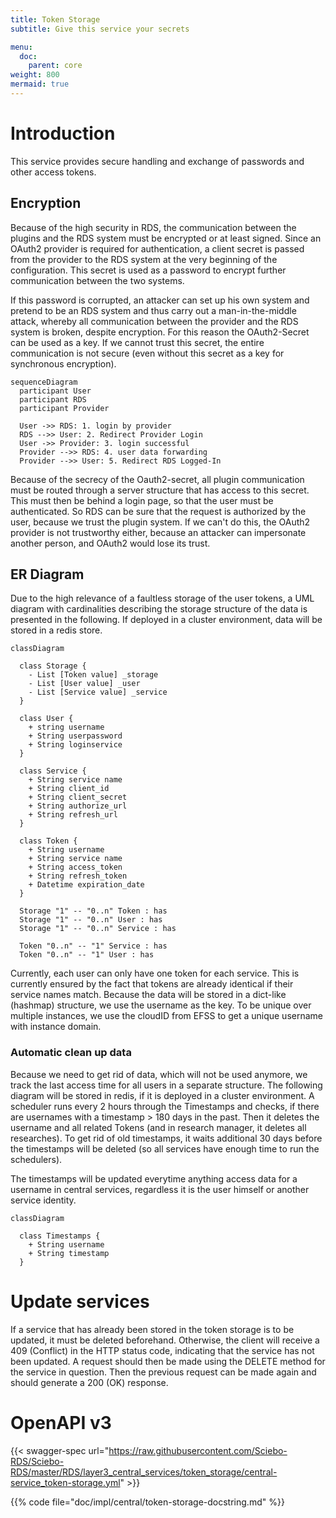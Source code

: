```yaml
---
title: Token Storage
subtitle: Give this service your secrets

menu:
  doc:
    parent: core
weight: 800
mermaid: true
---
```


# Introduction

This service provides secure handling and exchange of passwords and other access tokens.

## Encryption

Because of the high security in RDS, the communication between the plugins and the RDS system must be encrypted or at least signed. Since an OAuth2 provider is required for authentication, a client secret is passed from the provider to the RDS system at the very beginning of the configuration. This secret is used as a password to encrypt further communication between the two systems.

If this password is corrupted, an attacker can set up his own system and pretend to be an RDS system and thus carry out a man-in-the-middle attack, whereby all communication between the provider and the RDS system is broken, despite encryption. For this reason the OAuth2-Secret can be used as a key. If we cannot trust this secret, the entire communication is not secure (even without this secret as a key for synchronous encryption).
```mermaid
sequenceDiagram
  participant User
  participant RDS
  participant Provider

  User ->> RDS: 1. login by provider
  RDS -->> User: 2. Redirect Provider Login
  User ->> Provider: 3. login successful
  Provider -->> RDS: 4. user data forwarding
  Provider -->> User: 5. Redirect RDS Logged-In
```

Because of the secrecy of the Oauth2-secret, all plugin communication must be routed through a server structure that has access to this secret. This must then be behind a login page, so that the user must be authenticated. So RDS can be sure that the request is authorized by the user, because we trust the plugin system. If we can't do this, the OAuth2 provider is not trustworthy either, because an attacker can impersonate another person, and OAuth2 would lose its trust.

## ER Diagram

Due to the high relevance of a faultless storage of the user tokens, a UML diagram with cardinalities describing the storage structure of the data is presented in the following.
If deployed in a cluster environment, data will be stored in a redis store.

```mermaid
classDiagram

  class Storage {
    - List [Token value] _storage
    - List [User value] _user
    - List [Service value] _service
  }

  class User {
    + string username
    + String userpassword
    + String loginservice
  }

  class Service {
    + String service name
    + String client_id
    + String client_secret
    + String authorize_url
    + String refresh_url
  }

  class Token {
    + String username
    + String service name
    + String access_token
    + String refresh_token
    + Datetime expiration_date
  }

  Storage "1" -- "0..n" Token : has
  Storage "1" -- "0..n" User : has
  Storage "1" -- "0..n" Service : has

  Token "0..n" -- "1" Service : has
  Token "0..n" -- "1" User : has
```

Currently, each user can only have one token for each service. This is currently ensured by the fact that tokens are already identical if their service names match.
Because the data will be stored in a dict-like (hashmap) structure, we use the username as the key. To be unique over multiple instances, we use the cloudID from EFSS to get a unique username with instance domain.

### Automatic clean up data

Because we need to get rid of data, which will not be used anymore, we track the last access time for all users in a separate structure. The following diagram will be stored in redis, if it is deployed in a cluster environment.
A scheduler runs every 2 hours through the Timestamps and checks, if there are usernames with a timestamp > 180 days in the past. Then it deletes the username and all related Tokens (and in research manager, it deletes all researches). To get rid of old timestamps, it waits additional 30 days before the timestamps will be deleted (so all services have enough time to run the schedulers).

The timestamps will be updated everytime anything access data for a username in central services, regardless it is the user himself or another service identity.

```mermaid
classDiagram

  class Timestamps {
    + String username
    + String timestamp
  }
```

# Update services

If a service that has already been stored in the token storage is to be updated, it must be deleted beforehand. Otherwise, the client will receive a 409 (Conflict) in the HTTP status code, indicating that the service has not been updated. A request should then be made using the DELETE method for the service in question. Then the previous request can be made again and should generate a 200 (OK) response.

# OpenAPI v3

{{< swagger-spec url="https://raw.githubusercontent.com/Sciebo-RDS/Sciebo-RDS/master/RDS/layer3_central_services/token_storage/central-service_token-storage.yml"  >}}

{{% code file="doc/impl/central/token-storage-docstring.md" %}}
